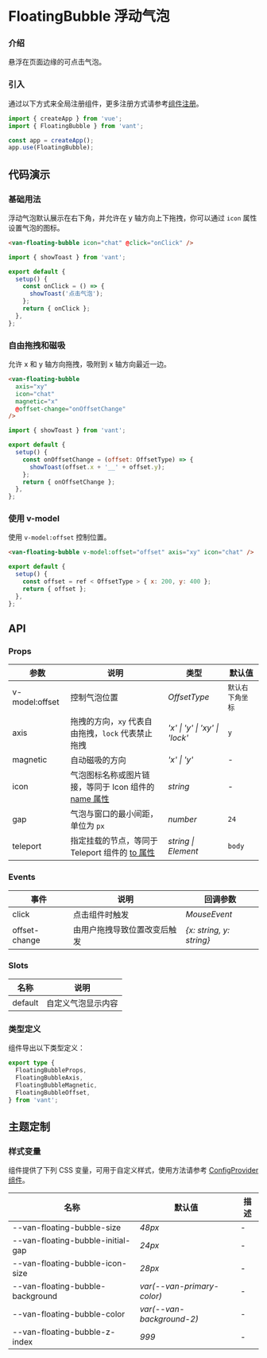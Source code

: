 # FloatingBubble 浮动气泡

### 介绍

悬浮在页面边缘的可点击气泡。

### 引入

通过以下方式来全局注册组件，更多注册方式请参考[组件注册](#/zh-CN/advanced-usage#zu-jian-zhu-ce)。

```js
import { createApp } from 'vue';
import { FloatingBubble } from 'vant';

const app = createApp();
app.use(FloatingBubble);
```

## 代码演示

### 基础用法

浮动气泡默认展示在右下角，并允许在 y 轴方向上下拖拽，你可以通过 `icon` 属性设置气泡的图标。

```html
<van-floating-bubble icon="chat" @click="onClick" />
```

```js
import { showToast } from 'vant';

export default {
  setup() {
    const onClick = () => {
      showToast('点击气泡');
    };
    return { onClick };
  },
};
```

### 自由拖拽和磁吸

允许 x 和 y 轴方向拖拽，吸附到 x 轴方向最近一边。

```html
<van-floating-bubble
  axis="xy"
  icon="chat"
  magnetic="x"
  @offset-change="onOffsetChange"
/>
```

```js
import { showToast } from 'vant';

export default {
  setup() {
    const onOffsetChange = (offset: OffsetType) => {
      showToast(offset.x + '__' + offset.y);
    };
    return { onOffsetChange };
  },
};
```

### 使用 v-model

使用 `v-model:offset` 控制位置。

```html
<van-floating-bubble v-model:offset="offset" axis="xy" icon="chat" />
```

```js
export default {
  setup() {
    const offset = ref < OffsetType > { x: 200, y: 400 };
    return { offset };
  },
};
```

## API

### Props

| 参数 | 说明 | 类型 | 默认值 |
| --- | --- | --- | --- |
| v-model:offset | 控制气泡位置 | _OffsetType_ | `默认右下角坐标` |
| axis | 拖拽的方向，`xy` 代表自由拖拽，`lock` 代表禁止拖拽 | _'x' \| 'y' \| 'xy' \| 'lock'_ | `y` |
| magnetic | 自动磁吸的方向 | _'x' \| 'y'_ | - |
| icon | 气泡图标名称或图片链接，等同于 Icon 组件的 [name 属性](#/zh-CN/icon#props) | _string_ | - |
| gap | 气泡与窗口的最小间距，单位为 `px` | _number_ | `24` |
| teleport | 指定挂载的节点，等同于 Teleport 组件的 [to 属性](https://cn.vuejs.org/api/built-in-components.html#teleport) | _string \| Element_ | `body` |

### Events

| 事件          | 说明                         | 回调参数                 |
| ------------- | ---------------------------- | ------------------------ |
| click         | 点击组件时触发               | _MouseEvent_             |
| offset-change | 由用户拖拽导致位置改变后触发 | _{x: string, y: string}_ |

### Slots

| 名称    | 说明               |
| ------- | ------------------ |
| default | 自定义气泡显示内容 |

### 类型定义

组件导出以下类型定义：

```ts
export type {
  FloatingBubbleProps,
  FloatingBubbleAxis,
  FloatingBubbleMagnetic,
  FloatingBubbleOffset,
} from 'vant';
```

## 主题定制

### 样式变量

组件提供了下列 CSS 变量，可用于自定义样式，使用方法请参考 [ConfigProvider 组件](#/zh-CN/config-provider)。

| 名称                              | 默认值                     | 描述 |
| --------------------------------- | -------------------------- | ---- |
| --van-floating-bubble-size        | _48px_                     | -    |
| --van-floating-bubble-initial-gap | _24px_                     | -    |
| --van-floating-bubble-icon-size   | _28px_                     | -    |
| --van-floating-bubble-background  | _var(--van-primary-color)_ | -    |
| --van-floating-bubble-color       | _var(--van-background-2)_  | -    |
| --van-floating-bubble-z-index     | _999_                      | -    |
